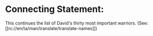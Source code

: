 # Connecting Statement:

This continues the list of David's thirty most important warriors. (See: [[rc://en/ta/man/translate/translate-names]])